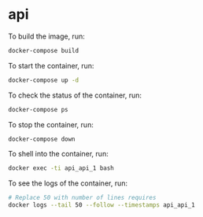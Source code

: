 # api

To build the image, run:

```bash
docker-compose build
```

To start the container, run:

```bash
docker-compose up -d
```

To check the status of the container, run:

```bash
docker-compose ps
```

To stop the container, run: 

```bash
docker-compose down
```

To shell into the container, run:

```bash
docker exec -ti api_api_1 bash
```

To see the logs of the container, run:

```bash
# Replace 50 with number of lines requires
docker logs --tail 50 --follow --timestamps api_api_1
```
